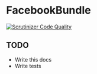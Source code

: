 FacebookBundle
==============
[![Scrutinizer Code Quality](https://scrutinizer-ci.com/g/otobank/facebook-bundle/badges/quality-score.png?b=master)](https://scrutinizer-ci.com/g/otobank/facebook-bundle/?branch=master)

TODO
----

* Write this docs
* Write tests

